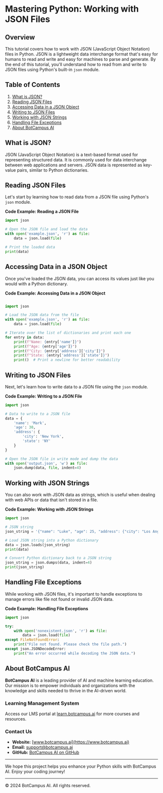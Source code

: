 # Mastering Python: Working with JSON Files

## Overview
This tutorial covers how to work with JSON (JavaScript Object Notation) files in Python. JSON is a lightweight data interchange format that's easy for humans to read and write and easy for machines to parse and generate. By the end of this tutorial, you'll understand how to read from and write to JSON files using Python's built-in `json` module.

## Table of Contents
1. [What is JSON?](#what-is-json)
2. [Reading JSON Files](#reading-json-files)
3. [Accessing Data in a JSON Object](#accessing-data-in-a-json-object)
4. [Writing to JSON Files](#writing-to-json-files)
5. [Working with JSON Strings](#working-with-json-strings)
6. [Handling File Exceptions](#handling-file-exceptions)
7. [About BotCampus AI](#about-botcampus-ai)

## What is JSON?
JSON (JavaScript Object Notation) is a text-based format used for representing structured data. It is commonly used for data interchange between web applications and servers. JSON data is represented as key-value pairs, similar to Python dictionaries.

## Reading JSON Files
Let's start by learning how to read data from a JSON file using Python's `json` module.

**Code Example: Reading a JSON File**
```python
import json

# Open the JSON file and load the data
with open('example.json', 'r') as file:
    data = json.load(file)

# Print the loaded data
print(data)
```

## Accessing Data in a JSON Object
Once you've loaded the JSON data, you can access its values just like you would with a Python dictionary.

**Code Example: Accessing Data in a JSON Object**
```python

import json

# Load the JSON data from the file
with open('example.json', 'r') as file:
    data = json.load(file)

# Iterate over the list of dictionaries and print each one
for entry in data:
    print(f"Name: {entry['name']}")
    print(f"Age: {entry['age']}")
    print(f"City: {entry['address']['city']}")
    print(f"State: {entry['address']['state']}")
    print()  # Print a newline for better readability

```

## Writing to JSON Files
Next, let's learn how to write data to a JSON file using the `json` module.

**Code Example: Writing to a JSON File**
```python
import json

# Data to write to a JSON file
data = {
    'name': 'Mark',
    'age': 30,
    'address': {
        'city': 'New York',
        'state': 'NY'
    }
}

# Open the JSON file in write mode and dump the data
with open('output.json', 'w') as file:
    json.dump(data, file, indent=4)
```

## Working with JSON Strings
You can also work with JSON data as strings, which is useful when dealing with web APIs or data that isn't stored in a file.

**Code Example: Working with JSON Strings**
```python
import json

# JSON string
json_string = '{"name": "Luke", "age": 25, "address": {"city": "Los Angeles", "state": "CA"}}'

# Load JSON string into a Python dictionary
data = json.loads(json_string)
print(data)

# Convert Python dictionary back to a JSON string
json_string = json.dumps(data, indent=4)
print(json_string)
```

## Handling File Exceptions
While working with JSON files, it's important to handle exceptions to manage errors like file not found or invalid JSON data.

**Code Example: Handling File Exceptions**
```python
import json

try:
    with open('nonexistent.json', 'r') as file:
        data = json.load(file)
except FileNotFoundError:
    print("File not found. Please check the file path.")
except json.JSONDecodeError:
    print("An error occurred while decoding the JSON data.")
```

## About BotCampus AI

**BotCampus AI** is a leading provider of AI and machine learning education. Our mission is to empower individuals and organizations with the knowledge and skills needed to thrive in the AI-driven world.

### Learning Management System

Access our LMS portal at [learn.botcampus.ai](https://learn.botcampus.ai) for more courses and resources.

### Contact Us

- **Website:** [www.botcampus.ai](https://www.botcampus.ai)
- **Email:** support@botcampus.ai
- **GitHub:** [BotCampus AI on GitHub](https://github.com/Bot-Campus-AI/Python-Fundamentals)

---

We hope this project helps you enhance your Python skills with BotCampus AI. Enjoy your coding journey!

---

© 2024 BotCampus AI. All rights reserved.